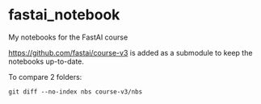 # fastai_notebook

My notebooks for the FastAI course

<https://github.com/fastai/course-v3> is added as a submodule to keep the notebooks up-to-date.

To compare 2 folders:

```console
git diff --no-index nbs course-v3/nbs
```
